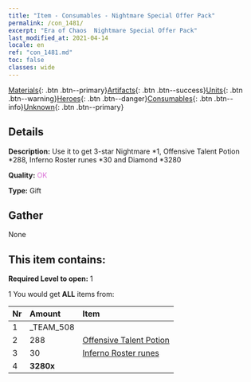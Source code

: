 ```yaml
---
title: "Item - Consumables - Nightmare Special Offer Pack"
permalink: /con_1481/
excerpt: "Era of Chaos  Nightmare Special Offer Pack"
last_modified_at: 2021-04-14
locale: en
ref: "con_1481.md"
toc: false
classes: wide
---
```

 [Materials](/Items/){: .btn .btn--primary}[Artifacts](/Items/Artifacts/){: .btn .btn--success}[Units](/Items/Units/){: .btn .btn--warning}[Heroes](/Items/Heroes/){: .btn .btn--danger}[Consumables](/Items/Consumables/){: .btn .btn--info}[Unknown](/Items/Unknown/){: .btn .btn--primary}

## Details
 **Description:** Use it to get 3-star Nightmare *1, Offensive Talent Potion *288, Inferno Roster runes *30 and Diamond *3280

 **Quality:** <span style="color: #DA70D6">OK</span>

 **Type:** Gift

## Gather

  None

## This item contains:

 **Required Level to open:** 1

 1 You would get **ALL** items  from:

  | Nr | Amount |     Item    |
  |:---|:-------|:------------|
  | 1 | _TEAM_508 | 
  | 2 | 288 | [Offensive Talent Potion](/Items/con_786/) | 
  | 3 | 30 | [Inferno Roster runes](/Items/con_777/) | 
  | 4 |  **3280x** | <i class="fas fa-gem"/> |  | 
